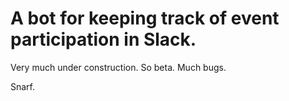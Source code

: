 # A bot for keeping track of event participation in Slack.

Very much under construction. So beta. Much bugs.

Snarf.
